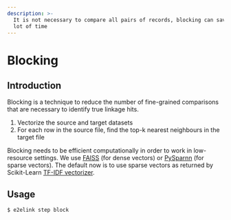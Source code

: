 ```yaml
---
description: >-
  It is not necessary to compare all pairs of records, blocking can save us a
  lot of time
---
```


# Blocking

## Introduction

Blocking is a technique to reduce the number of fine-grained comparisons that are necessary to identify true linkage hits.

1. Vectorize the source and target datasets
2. For each row in the source file, find the top-k nearest neighbours in the target file

Blocking needs to be efficient computationally in order to work in low-resource settings. We use [FAISS](https://github.com/facebookresearch/faiss) \(for dense vectors\) or [PySparnn](https://github.com/facebookresearch/pysparnn) \(for sparse vectors\). The default now is to use sparse vectors as returned by Scikit-Learn [TF-IDF vectorizer](https://scikit-learn.org/stable/modules/generated/sklearn.feature_extraction.text.TfidfVectorizer.html).

## Usage

```text
$ e2elink step block
```



